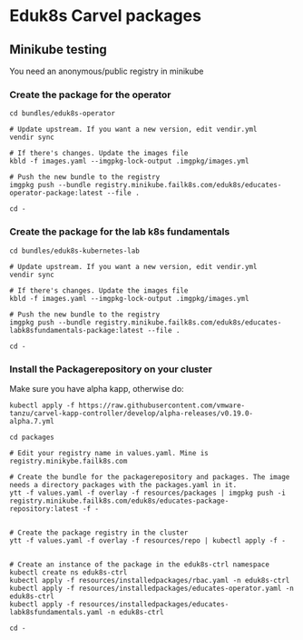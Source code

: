 # Eduk8s Carvel packages


## Minikube testing
You need an anonymous/public registry in minikube

### Create the package for the operator

```
cd bundles/eduk8s-operator

# Update upstream. If you want a new version, edit vendir.yml
vendir sync

# If there's changes. Update the images file
kbld -f images.yaml --imgpkg-lock-output .imgpkg/images.yml

# Push the new bundle to the registry
imgpkg push --bundle registry.minikube.failk8s.com/eduk8s/educates-operator-package:latest --file .

cd -
```

### Create the package for the lab k8s fundamentals

```
cd bundles/eduk8s-kubernetes-lab

# Update upstream. If you want a new version, edit vendir.yml
vendir sync

# If there's changes. Update the images file
kbld -f images.yaml --imgpkg-lock-output .imgpkg/images.yml

# Push the new bundle to the registry
imgpkg push --bundle registry.minikube.failk8s.com/eduk8s/educates-labk8sfundamentals-package:latest --file .

cd -
```

### Install the Packagerepository on your cluster

Make sure you have alpha kapp, otherwise do: 
```
kubectl apply -f https://raw.githubusercontent.com/vmware-tanzu/carvel-kapp-controller/develop/alpha-releases/v0.19.0-alpha.7.yml
```

```
cd packages

# Edit your registry name in values.yaml. Mine is registry.minikybe.failk8s.com

# Create the bundle for the packagerepository and packages. The image needs a directory packages with the packages.yaml in it.
ytt -f values.yaml -f overlay -f resources/packages | imgpkg push -i registry.minikube.failk8s.com/eduk8s/educates-package-repository:latest -f -


# Create the package registry in the cluster
ytt -f values.yaml -f overlay -f resources/repo | kubectl apply -f -


# Create an instance of the package in the eduk8s-ctrl namespace
kubectl create ns eduk8s-ctrl
kubectl apply -f resources/installedpackages/rbac.yaml -n eduk8s-ctrl
kubectl apply -f resources/installedpackages/educates-operator.yaml -n eduk8s-ctrl
kubectl apply -f resources/installedpackages/educates-labk8sfundamentals.yaml -n eduk8s-ctrl

cd -
```


